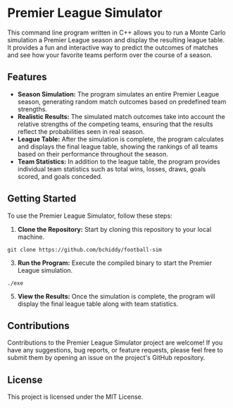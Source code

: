 # Premier League Simulator

This command line program written in C++ allows you to run a Monte Carlo simulation a Premier League season and display the resulting league table. It provides a fun and interactive way to predict the outcomes of matches and see how your favorite teams perform over the course of a season.

## Features

- **Season Simulation:** The program simulates an entire Premier League season, generating random match outcomes based on predefined team strengths.
- **Realistic Results:** The simulated match outcomes take into account the relative strengths of the competing teams, ensuring that the results reflect the probabilities seen in real season.
- **League Table:** After the simulation is complete, the program calculates and displays the final league table, showing the rankings of all teams based on their performance throughout the season.
- **Team Statistics:** In addition to the league table, the program provides individual team statistics such as total wins, losses, draws, goals scored, and goals conceded.

## Getting Started

To use the Premier League Simulator, follow these steps:

1. **Clone the Repository:** Start by cloning this repository to your local machine.

```git clone https://github.com/bchiddy/football-sim```

3. **Run the Program:** Execute the compiled binary to start the Premier League simulation.

```./exe```

5. **View the Results:** Once the simulation is complete, the program will display the final league table along with team statistics.

## Contributions

Contributions to the Premier League Simulator project are welcome! If you have any suggestions, bug reports, or feature requests, please feel free to submit them by opening an issue on the project's GitHub repository.

## License

This project is licensed under the MIT License.
